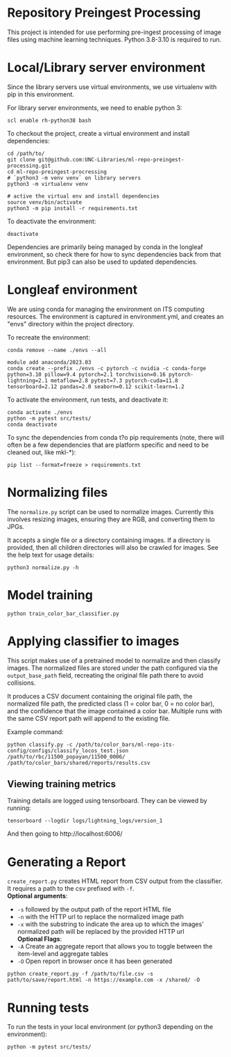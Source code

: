 # Repository Preingest Processing

This project is intended for use performing pre-ingest processing of image files using machine learning techniques. Python 3.8-3.10 is required to run.

# Local/Library server environment
Since the library servers use virtual environments, we use virtualenv with pip in this environment.

For library server environments, we need to enable python 3:
```
scl enable rh-python38 bash
```
To checkout the project, create a virtual environment and install dependencies:
```
cd /path/to/
git clone git@github.com:UNC-Libraries/ml-repo-preingest-processing.git
cd ml-repo-preingest-procressing
# `python3 -m venv venv` on library servers
python3 -m virtualenv venv

# active the virtual env and install dependencies
source venv/bin/activate
python3 -m pip install -r requirements.txt
```
To deactivate the environment:
```
deactivate
```
Dependencies are primarily being managed by conda in the longleaf environment, so check there for how to sync dependencies back from that environment. But pip3 can also be used to updated dependencies.


# Longleaf environment
We are using conda for managing the environment on ITS computing resources. The environment is captured in environment.yml, and creates an "envs" directory within the project directory.

To recreate the environment:

```
conda remove --name ./envs --all

module add anaconda/2023.03
conda create --prefix ./envs -c pytorch -c nvidia -c conda-forge python=3.10 pillow=9.4 pytorch=2.1 torchvision=0.16 pytorch-lightning=2.1 metaflow=2.8 pytest=7.3 pytorch-cuda=11.8 tensorboard=2.12 pandas=2.0 seaborn=0.12 scikit-learn=1.2
```
To activate the environment, run tests, and deactivate it:
```
conda activate ./envs
python -m pytest src/tests/
conda deactivate
```
To sync the dependencies from conda t?o pip requirements (note, there will often be a few dependencies that are platform specific and need to be cleaned out, like mkl-*):
```
pip list --format=freeze > requirements.txt
```

# Normalizing files
The `normalize.py` script can be used to normalize images. Currently this involves resizing images, ensuring they are RGB, and converting them to JPGs.

It accepts a single file or a directory containing images. If a directory is provided, then all children directories will also be crawled for images. See the help text for usage details:

```
python3 normalize.py -h
```

# Model training

```
python train_color_bar_classifier.py
```

# Applying classifier to images

This script makes use of a pretrained model to normalize and then classify images. The normalized files are stored under the path configured via the `output_base_path` field, recreating the original file path there to avoid collisions.

It produces a CSV document containing the original file path, the normalized file path, the predicted class (1 = color bar, 0 = no color bar), and the confidence that the image contained a color bar. Multiple runs with the same CSV report path will append to the existing file.

Example command:
```
python classify.py -c /path/to/color_bars/ml-repo-its-config/configs/classify_locos_test.json /path/to/rbc/11500_popayan/11500_0006/ /path/to/color_bars/shared/reports/results.csv
```


## Viewing training metrics
Training details are logged using tensorboard. They can be viewed by running:
```
tensorboard --logdir logs/lightning_logs/version_1
```
And then going to http://localhost:6006/

# Generating a Report
`create_report.py` creates HTML report from CSV output from the classifier. It requires a path to the csv prefixed with `-f`.  <br> **Optional arguments**:
* `-s` followed by the output path of the report HTML file
* `-n` with the HTTP url to replace the normalized image path
* `-x` with the substring to indicate the area up to which the images' normalized path will be replaced by the provided HTTP url
<br>**Optional Flags**:
* `-A`  Create an aggregate report that allows you to toggle between the item-level and aggregate tables
* `-O`  Open report in browser once it has been generated

```
python create_report.py -f /path/to/file.csv -s path/to/save/report.html -n https://example.com -x /shared/ -O
```

# Running tests
To run the tests in your local environment (or python3 depending on the environment):
```
python -m pytest src/tests/
```